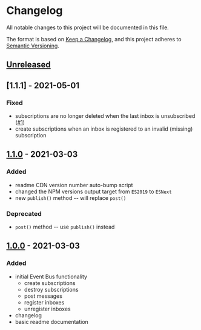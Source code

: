 # Changelog
All notable changes to this project will be documented in this file.

The format is based on [Keep a Changelog](https://keepachangelog.com/en/1.0.0/),
and this project adheres to [Semantic Versioning](https://semver.org/spec/v2.0.0.html).

## [Unreleased]

## [1.1.1] - 2021-05-01

### Fixed

- subscriptions are no longer deleted when the last inbox is unsubscribed ([#1](https://github.com/codewithkyle/pubsub/issues/1))
- create subscriptions when an inbox is registered to an invalid (missing) subscription

## [1.1.0] - 2021-03-03

### Added

- readme CDN version number auto-bump script
- changed the NPM versions output target from `ES2019` to `ESNext`
- new `publish()` method -- will replace `post()`

### Deprecated

- `post()` method -- use `publish()` instead

## [1.0.0] - 2021-03-03

### Added

- initial Event Bus functionality
    - create subscriptions
    - destroy subscriptions
    - post messages
    - register inboxes
    - unregister inboxes
- changelog
- basic readme documentation

[Unreleased]: https://github.com/codewithkyle/pubsub/compare/v1.1.0...HEAD
[1.1.0]: https://github.com/codewithkyle/pubsub/compare/v1.0.0...v1.1.0
[1.0.0]: https://github.com/codewithkyle/pubsub/releases/tag/v1.0.0